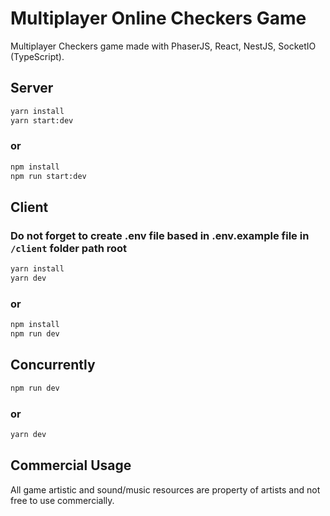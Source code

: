 # Multiplayer Online Checkers Game

Multiplayer Checkers game made with PhaserJS, React, NestJS, SocketIO (TypeScript).

## Server
```bash
yarn install
yarn start:dev
```
### or
```bash
npm install
npm run start:dev
```

## Client
### Do not forget to create .env file based in .env.example file in `/client` folder path root
```bash
yarn install
yarn dev
```

### or
```bash
npm install
npm run dev
```

## Concurrently
```bash
npm run dev
```
### or
```bash
yarn dev
```
## Commercial Usage
All game artistic and sound/music resources are property of artists and not free to use commercially.